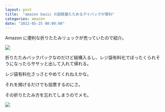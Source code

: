 ```yaml
---
layout: post
title:  "amazon basic の超軽量たためるデイパックが便利"
categories: amazon
date: "2022-05-25 00:00:00"
---
```


Amazon に便利な折りたたみリュックが売っていたので紹介。

<div class="amazon">
<a href="https://www.amazon.co.jp/Amazon%E3%83%99%E3%83%BC%E3%82%B7%E3%83%83%E3%82%AF-%E3%83%AA%E3%83%A5%E3%83%83%E3%82%AF-%E8%B6%85%E8%BB%BD%E9%87%8F%E6%8A%98%E3%82%8A%E3%81%9F%E3%81%9F%E3%81%BF%E3%83%90%E3%83%83%E3%82%AF%E3%83%91%E3%83%83%E3%82%AF/dp/B01AIVTJDO?th=1&linkCode=li3&tag=infirmaria112-22&linkId=742b895b91e734c104a9a3336610d842&language=ja_JP&ref_=as_li_ss_il" target="_blank"><img border="0" src="//ws-fe.amazon-adsystem.com/widgets/q?_encoding=UTF8&ASIN=B01AIVTJDO&Format=_SL250_&ID=AsinImage&MarketPlace=JP&ServiceVersion=20070822&WS=1&tag=infirmaria112-22&language=ja_JP" ></a><img src="https://ir-jp.amazon-adsystem.com/e/ir?t=infirmaria112-22&language=ja_JP&l=li3&o=9&a=B01AIVTJDO" width="1" height="1" border="0" alt="" style="border:none !important; margin:0px !important;" />
</div>

折りたたみバックパックなのだけど結構入るし、レジ袋有料化でぼったくられそうになったらササッと出して入れて帰れる。

レジ袋有料化さっさとやめてくれねえかな。

それを掲げるだけでも投票するのにさ。

その折りたたみ方を忘れてしまうのでメモ。


<div class="trim">
  <div class="trim__item">
    <a href="{{ site.url }}/assets/images/2022-05-25-report/amazon_basic_%E8%B6%85%E8%BB%BD%E9%87%8F%E3%81%9F%E3%81%9F%E3%82%81%E3%82%8B%E3%83%87%E3%82%A4%E3%83%91%E3%83%83%E3%82%AF.png">
      <img class="one" src="{{ site.url }}/assets/thumbnail/2022-05-25-report/amazon_basic_%E8%B6%85%E8%BB%BD%E9%87%8F%E3%81%9F%E3%81%9F%E3%82%81%E3%82%8B%E3%83%87%E3%82%A4%E3%83%91%E3%83%83%E3%82%AF.png">
    </a>
  </div>
</div>


